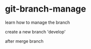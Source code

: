 # git-branch-manage
learn how to manage the branch


create a new branch 'develop'

after merge branch
